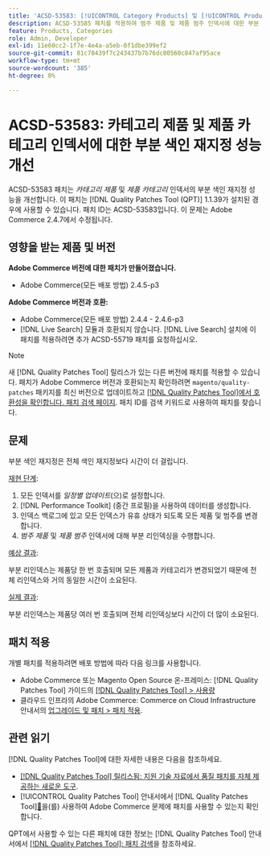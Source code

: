 ```yaml
---
title: 'ACSD-53583: [!UICONTROL Category Products] 및 [!UICONTROL Product Categories] 인덱서에 대한 부분 인덱스 성능을 개선합니다.'
description: ACSD-53585 패치를 적용하여 범주 제품 및 제품 범주 인덱서에 대한 부분 색인 재지정 성능을 개선합니다.
feature: Products, Categories
role: Admin, Developer
exl-id: 11e60cc2-1f7e-4e4a-a5eb-0f1dbe399ef2
source-git-commit: 81c78439f7c243437b7b76dc80560c847af95ace
workflow-type: tm+mt
source-wordcount: '385'
ht-degree: 0%

---
```


# ACSD-53583: 카테고리 제품 및 제품 카테고리 인덱서에 대한 부분 색인 재지정 성능 개선

ACSD-53583 패치는 *카테고리 제품* 및 *제품 카테고리* 인덱서의 부분 색인 재지정 성능을 개선합니다. 이 패치는 [!DNL Quality Patches Tool (QPT)] 1.1.39가 설치된 경우에 사용할 수 있습니다. 패치 ID는 ACSD-53583입니다. 이 문제는 Adobe Commerce 2.4.7에서 수정됩니다.

## 영향을 받는 제품 및 버전

**Adobe Commerce 버전에 대한 패치가 만들어졌습니다.**

* Adobe Commerce(모든 배포 방법) 2.4.5-p3

**Adobe Commerce 버전과 호환:**

* Adobe Commerce(모든 배포 방법) 2.4.4 - 2.4.6-p3
* [!DNL Live Search] 모듈과 호환되지 않습니다. [!DNL Live Search] 설치에 이 패치를 적용하려면 추가 ACSD-55719 패치를 요청하십시오.

>[!NOTE]
>
>새 [!DNL Quality Patches Tool] 릴리스가 있는 다른 버전에 패치를 적용할 수 있습니다. 패치가 Adobe Commerce 버전과 호환되는지 확인하려면 `magento/quality-patches` 패키지를 최신 버전으로 업데이트하고 [[!DNL Quality Patches Tool]에서 호환성을 확인합니다. 패치 검색 페이지](https://experienceleague.adobe.com/tools/commerce-quality-patches/index.html?lang=ko). 패치 ID를 검색 키워드로 사용하여 패치를 찾습니다.

## 문제

부분 색인 재지정은 전체 색인 재지정보다 시간이 더 걸립니다.

<u>재현 단계</u>:

1. 모든 인덱서를 *일정별 업데이트*(으)로 설정합니다.
1. [!DNL Performance Toolkit] (중간 프로필)을 사용하여 데이터를 생성합니다.
1. 인덱스 백로그에 있고 모든 인덱스가 유휴 상태가 되도록 모든 제품 및 범주를 변경합니다.
1. *범주 제품* 및 *제품 범주* 인덱서에 대해 부분 리인덱싱을 수행합니다.

<u>예상 결과</u>:

부분 리인덱스는 제품당 한 번 호출되며 모든 제품과 카테고리가 변경되었기 때문에 전체 리인덱스와 거의 동일한 시간이 소요된다.

<u>실제 결과</u>:

부분 리인덱스는 제품당 여러 번 호출되며 전체 리인덱싱보다 시간이 더 많이 소요된다.

## 패치 적용

개별 패치를 적용하려면 배포 방법에 따라 다음 링크를 사용합니다.

* Adobe Commerce 또는 Magento Open Source 온-프레미스: [!DNL Quality Patches Tool] 가이드의 [[!DNL Quality Patches Tool] > 사용량](/help/tools/quality-patches-tool/usage.md)
* 클라우드 인프라의 Adobe Commerce: Commerce on Cloud Infrastructure 안내서의 [업그레이드 및 패치 > 패치 적용](https://experienceleague.adobe.com/docs/commerce-cloud-service/user-guide/develop/upgrade/apply-patches.html?lang=ko).

## 관련 읽기

[!DNL Quality Patches Tool]에 대한 자세한 내용은 다음을 참조하세요.

* [[!DNL Quality Patches Tool] 릴리스됨: 지원 기술 자료에서 품질 패치를 자체 제공하는 새로운 도구](https://experienceleague.adobe.com/ko/docs/commerce-knowledge-base/kb/announcements/commerce-announcements/magento-quality-patches-released-new-tool-to-self-serve-quality-patches).
* [!UICONTROL Quality Patches Tool] 안내서에서  [!DNL Quality Patches Tool][&#128279;](/help/tools/quality-patches-tool/patches-available-in-qpt/check-patch-for-magento-issue-with-magento-quality-patches.md)을(를) 사용하여 Adobe Commerce 문제에 패치를 사용할 수 있는지 확인합니다.


QPT에서 사용할 수 있는 다른 패치에 대한 정보는 [!DNL Quality Patches Tool] 안내서에서 [[!DNL Quality Patches Tool]: 패치 검색](https://experienceleague.adobe.com/tools/commerce-quality-patches/index.html?lang=ko)을 참조하세요.
